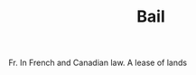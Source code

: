 ---
title: Bail
letter: B
permalink: "/definitions/bld-bail.html"
body: Fr. In French and Canadian law. A lease of lands
published_at: '2018-07-07'
source: Black's Law Dictionary 2nd Ed (1910)
layout: post
---